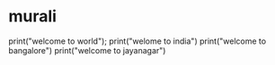 # murali
print("welcome to world");
print("welome to india")
print("welcome to bangalore")
print("welcome to jayanagar")